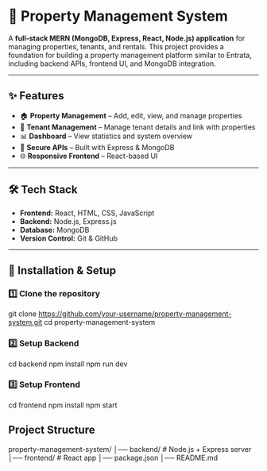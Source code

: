 # 🏢 Property Management System  

A **full-stack MERN (MongoDB, Express, React, Node.js) application** for managing properties, tenants, and rentals. This project provides a foundation for building a property management platform similar to Entrata, including backend APIs, frontend UI, and MongoDB integration.  

---

## ✨ Features  
- 🏠 **Property Management** – Add, edit, view, and manage properties  
- 👥 **Tenant Management** – Manage tenant details and link with properties  
- 📊 **Dashboard** – View statistics and system overview  
- 🔐 **Secure APIs** – Built with Express & MongoDB  
- 🌐 **Responsive Frontend** – React-based UI  

---

## 🛠️ Tech Stack  
- **Frontend:** React, HTML, CSS, JavaScript  
- **Backend:** Node.js, Express.js  
- **Database:** MongoDB  
- **Version Control:** Git & GitHub  

---

## 🚀 Installation & Setup  

### 1️⃣ Clone the repository  
git clone https://github.com/your-username/property-management-system.git
cd property-management-system
### 2️⃣ Setup Backend
cd backend
npm install
npm run dev
### 3️⃣ Setup Frontend
cd frontend
npm install
npm start

## Project Structure
property-management-system/
│── backend/          # Node.js + Express server
│── frontend/         # React app
│── package.json
│── README.md

